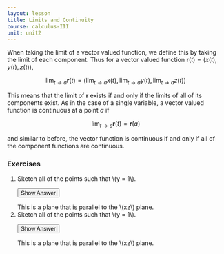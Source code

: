 ```yaml
---
layout: lesson
title: Limits and Continuity
course: calculus-III
unit: unit2
---
```


When taking the limit of a vector valued function, we define this by taking the limit of each component. Thus for a vector valued function $\textbf{r}(t) = (x(t),y(t),z(t))$,

$$\lim_{t\to a} \textbf{r}(t) = \left(\lim_{t\to a}x(t) , \lim_{t\to a}y(t), \lim_{t\to a}z(t)\right) $$

This means that the limit of $\textbf{r}$ exists if and only if the limits of all of its components exist. As in the case of a single variable, a vector valued function is continuous at a point $a$ if 

$$ \lim_{t\to a}\textbf{r}(t) = \textbf{r}(a)$$

and similar to before, the vector function is continuous if and only if all of the component functions are continuous. 



<!---
### Epsilon-Delta Definition*

Although I said earlier that we define the limit of a vector function by taking the limit of each component, this is not technically true. The actual definition is the following. We say that 

$$\lim_{t\to a} \textbf{r}(t) = \textbf{R}$$ 

if for every \\(\epsilon > 0\\), there exists some \\(\delta > 0\\) such that \\(\\|\textbf{r}(t) - \textbf{R}\\| < \epsilon \\) whenever \\(\|t - a\| < \delta\\). This actually implies the above definition of componentwise limit taking. Let us now show that.

#### Theorem
For a vector valued function \\(\textbf{r}(t) = (x(t),y(t),z(t))\\), 

$$\lim_{t\to a} \textbf{r}(t) = \left(\lim_{t\to a}x(t) , \lim_{t\to a}y(t), \lim_{t\to a}z(t)\right) $$

#### Proof

<button onclick="myFunction('answer')" class="answerButton">Show Answer</button>

<div  id="answer" class="answer">
\(x\)
</div>
--->




### Exercises

<ol>
<li> <div> Sketch all of the points such that \(y = 1\). </div>

<button onclick="myFunction('answer2')" class="answerButton">Show Answer</button>
<div  id="answer2" class="answer">
This is a plane that is parallel to the \(xz\) plane. 
</div> </li>
<li> <div> Sketch all of the points such that \(y = 1\). </div>

<button onclick="myFunction('answer2')" class="answerButton">Show Answer</button>
<div  id="answer2" class="answer">
This is a plane that is parallel to the \(xz\) plane. 
</div> </li>
</ol>






